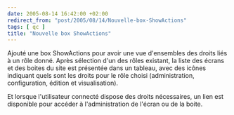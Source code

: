 ```yaml
---
date: 2005-08-14 16:42:00 +02:00
redirect_from: "post/2005/08/14/Nouvelle-box-ShowActions"
tags: [ qc ]
title: "Nouvelle box ShowActions"
---
```


Ajouté une box ShowActions pour avoir une vue d'ensembles des droits liés à
un rôle donné. Après sélection d'un des rôles existant, la liste des écrans et
des boites du site est présentée dans un tableau, avec des icônes indiquant
quels sont les droits pour le rôle choisi (administration, configuration,
édition et visualisation).

Et lorsque l'utilisateur connecté dispose des droits nécessaires, un lien
est disponible pour accéder à l'administration de l'écran ou de la boite.
